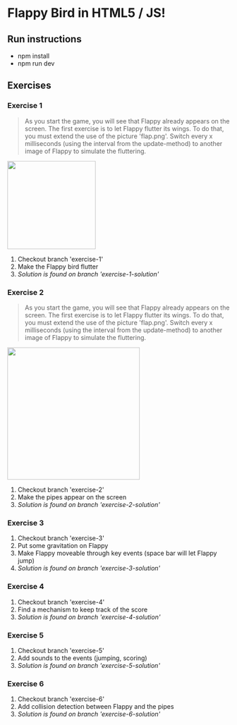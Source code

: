 # Flappy Bird in HTML5 / JS!

## Run instructions
- npm install
- npm run dev

## Exercises

### Exercise 1
> As you start the game, you will see that Flappy already appears on the screen. The first exercise is to let Flappy flutter its wings.
> To do that, you must extend the use of the picture 'flap.png'. 
> Switch every x milliseconds (using the interval from the update-method) to another image of Flappy to simulate the fluttering.

<img src="https://github.com/mvdmaas/flap/blob/master/img/preview/flappy-fluttering.gif" width="200px" />

1. Checkout branch 'exercise-1'
2. Make the Flappy bird flutter
3. *Solution is found on branch 'exercise-1-solution'*

### Exercise 2
> As you start the game, you will see that Flappy already appears on the screen. The first exercise is to let Flappy flutter its wings.
> To do that, you must extend the use of the picture 'flap.png'. 
> Switch every x milliseconds (using the interval from the update-method) to another image of Flappy to simulate the fluttering.

<img src="https://github.com/mvdmaas/flap/blob/master/img/preview/pipes.jpg" width="300px" />

1. Checkout branch 'exercise-2'
2. Make the pipes appear on the screen
3. *Solution is found on branch 'exercise-2-solution'*

### Exercise 3
1. Checkout branch 'exercise-3'
2. Put some gravitation on Flappy
3. Make Flappy moveable through key events (space bar will let Flappy jump)
4. *Solution is found on branch 'exercise-3-solution'*

### Exercise 4
1. Checkout branch 'exercise-4'
2. Find a mechanism to keep track of the score
3. *Solution is found on branch 'exercise-4-solution'*

### Exercise 5
1. Checkout branch 'exercise-5'
2. Add sounds to the events (jumping, scoring)
3. *Solution is found on branch 'exercise-5-solution'*

### Exercise 6
1. Checkout branch 'exercise-6'
2. Add collision detection between Flappy and the pipes
3. *Solution is found on branch 'exercise-6-solution'*